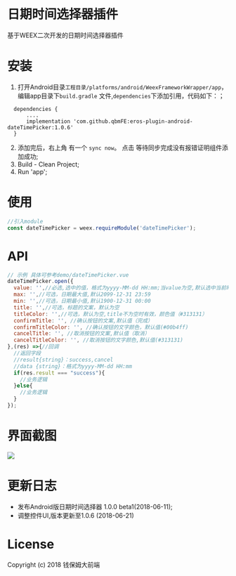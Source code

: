 # 日期时间选择器插件

基于WEEX二次开发的日期时间选择器插件

安装 
====================================
1. 打开Android目录`工程目录/platforms/android/WeexFrameworkWrapper/app`，编辑app目录下`build.gradle` 文件,`dependencies`下添加引用，代码如下：；

```
  dependencies {
      ....
      implementation 'com.github.qbmFE:eros-plugin-android-dateTimePicker:1.0.6'
  }
```

2. 添加完后，右上角 有一个 `sync now`。 点击 等待同步完成没有报错证明组件添加成功;
3. Build -  Clean Project;
4. Run 'app';


使用
====================================


```js
//引入module
const dateTimePicker = weex.requireModule('dateTimePicker');
```

API
====================================

```js
// 示例 具体可参考demo/dateTimePicker.vue
dateTimePicker.open({
  value: '',//必选,选中的值，格式为yyyy-MM-dd HH:mm;当value为空,默认选中当前时间;当value不为空时为返回值
  max: '',//可选，日期最大值,默认2099-12-31 23:59
  min: '',//可选，日期最小值,默认1900-12-31 00:00
  title: '',//可选，标题的文案，默认为空
  titleColor: '',//可选，默认为空,title不为空时有效，颜色值（#313131）
  confirmTitle: '', //确认按钮的文案,默认值（完成）
  confirmTitleColor: '', //确认按钮的文字颜色，默认值(#00b4ff)
  cancelTitle: '', //取消按钮的文案,默认值（取消）
  cancelTitleColor: '', //取消按钮的文字颜色,默认值(#313131)
},(res) =>{//回调
  //返回字段
  //result{string}：success,cancel
  //data {string}：格式为yyyy-MM-dd HH:mm
  if(res.result === "success"){
    //业务逻辑
  }else{
    //业务逻辑
  }
});

```
界面截图
====================================
![](https://image.qbm360.com/demo/dateTimePicker.gif)


更新日志
====================================
* 发布Android版日期时间选择器 1.0.0 beta1(2018-06-11);
* 调整控件UI,版本更新至1.0.6 (2018-06-21)

License
====================================
Copyright (c) 2018 钱保姆大前端


